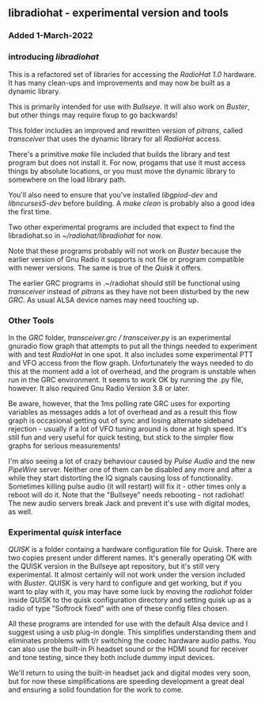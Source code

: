 ## libradiohat - experimental version and tools ##
### Added 1-March-2022 ###

### introducing *libradiohat* ###

This is a refactored set of libraries for accessing the *RadioHat 1.0* hardware. It has many clean-ups and improvements and may now be built as a dynamic library.

This is primarily intended for use with *Bullseye*. It will also work on *Buster*, but other things may require fixup to go backwards!

This folder includes an improved and rewritten version of *pitrans*, called *transceiver* that uses the dynamic library for all *RadioHat* access.

There's  a primitive *make* file included that builds the library and test program but does not install it. For now, progams that use it must access things by absolute locations, or you must move the dynamic library to somewhere on the load library path.

You'll also need to ensure that you've installed *libgpiod-dev* and *libncurses5-dev* before building. A *make clean* is probably also a good idea the first time.

Two other experimental programs are included that expect to find the libradiohat.so in *~/radiohat/libradiohat* for now.

Note that these programs probably will not work on *Buster* because the earlier version of Gnu Radio it supports is not file or program compatible with newer versions. The same is true of the *Quisk* it offers.

The earlier GRC programs in .~/radiohat should still be functional using *transceiver* instead of *pitrans* as they have not been disturbed by the new *GRC*. As usual ALSA device names may need touching up.


### Other Tools ###

In the *GRC* folder, *transceiver.grc / transceiver.py* is an experimental gnuradio flow graph that attempts to put all the things needed to experiment with and test *RadioHat* in one spot. It also includes some experimental PTT and VFO access from the flow graph. Unfortunately the ways needed to do this at the moment add a lot of overhead, and the program is unstable when run in the GRC environment. It seems to work OK by running the .py file, however. It also required Gnu Radio Version 3.8 or later.

Be aware, however, that the 1ms polling rate GRC uses for exporting variables as messages adds a lot of overhead and as a result this flow graph is occasional getting out of sync and losing alternate sideband rejection - usually if a lot of VFO tuning around is done at high speed. It's still fun and very useful for quick testing, but stick to the simpler flow graphs for serious measurements!

I'm also seeing a lot of crazy behaviour caused by *Pulse Audio* and the new *PipeWire* server. Neither one of them can be disabled any more and after a while they start distorting the IQ signals causing loss of functionality. Sometimes killing pulse audio (it will restart) will fix it - other times only a reboot will do it. Note that the "Bullseye" needs rebooting - not radiohat!  The new audio servers break Jack and prevent it's use with digital modes, as well.

### Experimental *quisk* interface ###

*QUISK* is a folder containg a hardware configuration file for Quisk. There are two copies present under different names. It's generally operating OK with the QUISK version in the Bullseye apt repository, but it's still very experimental. It almost certainly will not work under the version included with *Buster*. QUISK is very hard to configure and get working, but if you want to play with it, you may have some luck by moving the *radiohat* folder inside QUISK to the quisk configuration directory and setting quisk up as a radio of type "Softrock fixed" with one of these config files chosen.

All these programs are intended for use with the default Alsa device and I suggest using a usb plug-in dongle. This simplifies understanding them and eliminates problems with t/r switching the codec hardware audio paths. You can also use the built-in Pi headset sound or the HDMI sound for receiver and tone testing, since they both include dummy input devices.

We'll return to using the built-in headset jack and digital modes very soon, but for now these simplifications are speeding development a great deal and ensuring a solid foundation for the work to come.



